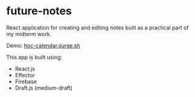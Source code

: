 # future-notes
React application for creating and editing notes built as a practical part of my midterm work.

Demo: [hoc-calendar.surge.sh](https://hoc-calendar.surge.sh)

This app is built using:
- React.js
- Effector
- Firebase
- Draft.js (medium-draft)
